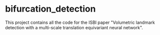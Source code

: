 # bifurcation_detection

This project contains all the code for the ISBI paper "Volumetric landmark detection with a multi-scale translation equivariant neural network". 
